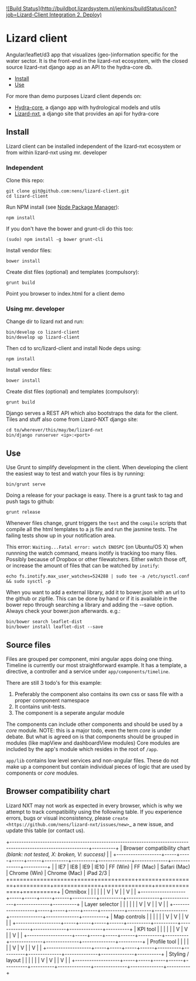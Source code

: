 [![Build Status](http://buildbot.lizardsystem.nl/jenkins/buildStatus/icon?job=Lizard-Client Integration 2. Deploy)](http://buildbot.lizardsystem.nl/jenkins/job/Lizard-Client%20Integration%202.%20Deploy/)

# Lizard client

Angular/leaflet/d3 app that visualizes (geo-)information specific for the water sector. It is the front-end in the lizard-nxt ecosystem, with the closed source lizard-nxt django app as an API to the hydra-core db.

* [Install](#Install)
* [Use](#Use)

For more than demo purposes Lizard client depends on:

* [Hydra-core]( https://github.com/nens/hydra-core ), a django app with hydrological models and utils
* [Lizard-nxt]( https://github.com/nens/lizard-nxt ), a django site that provides an api for hydra-core

## Install

Lizard client can be installed independent of the lizard-nxt ecosystem or from within lizard-nxt using mr. developer

### Independent

Clone this repo:

    git clone git@github.com:nens/lizard-client.git
    cd lizard-client

Run NPM install (see [Node Package Manager]( https://www.npmjs.org/ )):

    npm install

If you don't have the bower and grunt-cli do this too:
    
    (sudo) npm install -g bower grunt-cli

Install vendor files:

    bower install

Create dist files (optional) and templates (compulsory):

    grunt build

Point you browser to index.html for a client demo

### Using mr. developer

Change dir to lizard nxt and run:

    bin/develop co lizard-client
    bin/develop up lizard-client

Then cd to src/lizard-client and install Node deps using:

    npm install
  
Install vendor files:

    bower install

Create dist files (optional) and templates (compulsory):

    grunt build

Django serves a REST API which also bootstraps the data for the client. Tiles and stuff also come from Lizard-NXT django site:
    
    cd to/wherever/this/may/be/lizard-nxt
    bin/django runserver <ip>:<port>

## Use

Use Grunt to simplify development in the client. When developing the client the easiest way to test and watch your files is by running:
  
    bin/grunt serve

Doing a release for your package is easy. There is a grunt task to tag and push tags to github:

    grunt release

Whenever files change, grunt triggers the `test` and the `compile` scripts that compile all the html templates to a js file and run the jasmine tests. The failing tests show up in your notification area.

This error: `Waiting...Fatal error: watch ENOSPC` (on Ubuntu/OS X) when runnning the watch command, means inotify is tracking too many files. Possibly because of Dropbox or other filewatchers. Either switch those off, or increase the amount of files that can be watched by `inotify`:

    echo fs.inotify.max_user_watches=524288 | sudo tee -a /etc/sysctl.conf && sudo sysctl -p

When you want to add a external library, add it to bower.json with an url to the github or zipfile.
This can be done by hand or if it is available in the bower repo through searching a library and
adding the --save option. Always check your bower.json afterwards. e.g.:

    bin/bower search leaflet-dist
    bin/bower install leaflet-dist --save

## Source files
Files are grouped per component, mini angular apps doing one thing. Timeline is currently our most straightforward example. It has a template, a directive, a controller and a service under `app/components/timeline`.

There are still 3 todo's for this example:
1. Preferably the component also contains its own css or sass file with a proper component namespace 
2. It contains unit-tests.
3. The component is a seperate angular module

The components can include other components and should be used by a *core* module. NOTE: this is a major todo, even the term *core* is under debate. But what is agreed on is that components should be grouped in modules (like mapView and dashboardView modules) Core modules are included by the app's module which resides in the root of `/app`.

`app/lib` contains low level services and non-angular files. These do not make up a component but contain individual pieces of logic that are used by components or *core* modules.

## Browser compatibility chart

Lizard NXT may not work as expected in every browser, which is why we attempt to track compatibility using the following table.
If you experience errors, bugs or visual inconsistency, please `create <https://github.com/nens/lizard-nxt/issues/new>`_ a new issue, and update this table (or contact us).

+---------------------------------------------------------------------------------------------------------------+----------+
| Browser compatibility chart  *(blank: not tested, X: broken, V: success)*                                     |          |
+-------------------+-----+-----+-----+------+----------+----------+--------------+--------------+--------------+----------+
|                   | IE7 | IE8 | IE9 | IE10 | FF (Win) | FF (Mac) | Safari (Mac) | Chrome (Win) | Chrome (Mac) | iPad 2/3 |
+===================+=====+=====+=====+======+==========+==========+==============+==============+==============+==========+
| Omnibox           |     |     |     |      |          |     V    |      V       |              |     V        |          |
+-------------------+-----+-----+-----+------+----------+----------+--------------+--------------+--------------+----------+
| Layer selector    |     |     |     |      |          |     V    |      V       |              |     V        |          |
+-------------------+-----+-----+-----+------+----------+----------+--------------+--------------+--------------+----------+
| Map controls      |     |     |     |      |          |     V    |      V       |              |     V        |          |
+-------------------+-----+-----+-----+------+----------+----------+--------------+--------------+--------------+----------+
| KPI tool          |     |     |     |      |          |     V    |      V       |              |     V        |          |
+-------------------+-----+-----+-----+------+----------+----------+--------------+--------------+--------------+----------+
| Profile tool      |     |     |     |      |          |     V    |      V       |              |     V        |          |
+-------------------+-----+-----+-----+------+----------+----------+--------------+--------------+--------------+----------+
| Styling / layout  |     |     |     |      |          |     V    |      V       |              |     V        |          |
+-------------------+-----+-----+-----+------+----------+----------+--------------+--------------+--------------+----------+
